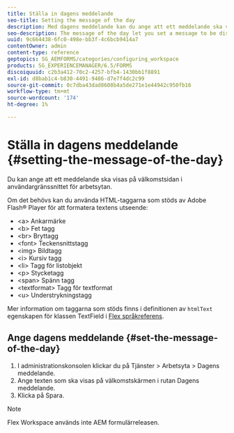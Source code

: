 ```yaml
---
title: Ställa in dagens meddelande
seo-title: Setting the message of the day
description: Med dagens meddelande kan du ange att ett meddelande ska visas på välkomstsidan i gränssnittet för arbetsytan.
seo-description: The message of the day let you set a message to be displayed on the Welcome page in the Workspace user interface.
uuid: 9c664438-6fc0-498e-bb3f-4c6bcb9414a7
contentOwner: admin
content-type: reference
geptopics: SG_AEMFORMS/categories/configuring_workspace
products: SG_EXPERIENCEMANAGER/6.5/FORMS
discoiquuid: c2b3a412-70c2-4257-bfb4-1430bb1f8891
exl-id: d8bab1c4-b830-4491-9486-d7e7f4dc2c99
source-git-commit: 0c7dba43dad8608b4a5de271e1e44942c950fb16
workflow-type: tm+mt
source-wordcount: '174'
ht-degree: 1%

---
```


# Ställa in dagens meddelande {#setting-the-message-of-the-day}

Du kan ange att ett meddelande ska visas på välkomstsidan i användargränssnittet för arbetsytan.

Om det behövs kan du använda HTML-taggarna som stöds av Adobe Flash® Player för att formatera textens utseende:

* &lt;a> Ankarmärke
* &lt;b> Fet tagg
* &lt;br> Bryttagg
* &lt;font> Teckensnittstagg
* &lt;img> Bildtagg
* &lt;i> Kursiv tagg
* &lt;li> Tagg för listobjekt
* &lt;p> Stycketagg
* &lt;span> Spänn tagg
* &lt;textformat> Tagg för textformat
* &lt;u> Understrykningstagg

Mer information om taggarna som stöds finns i definitionen av `htmlText` egenskapen för klassen TextField i [Flex språkreferens](https://flex.apache.org/).

## Ange dagens meddelande {#set-the-message-of-the-day}

1. I administrationskonsolen klickar du på Tjänster > Arbetsyta > Dagens meddelande.
1. Ange texten som ska visas på välkomstskärmen i rutan Dagens meddelande.
1. Klicka på Spara.

>[!NOTE]
>
>Flex Workspace används inte AEM formulärreleasen.
